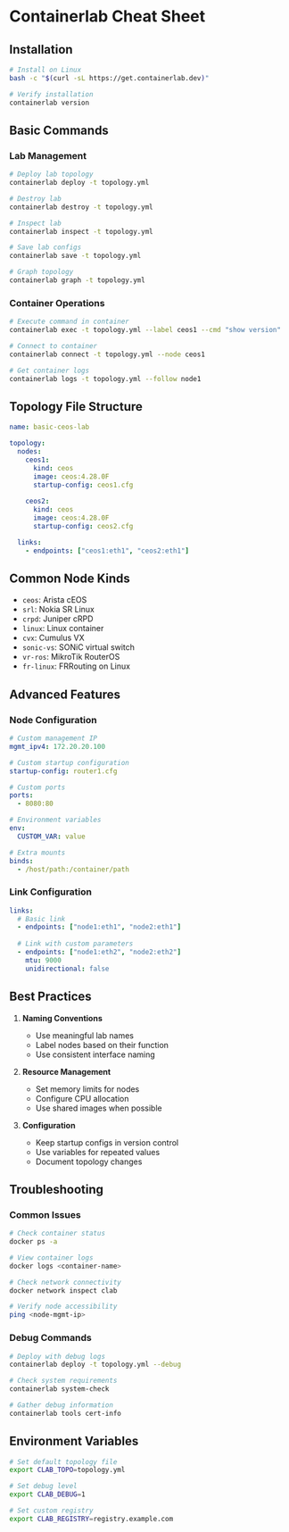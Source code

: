 # Containerlab Cheat Sheet

## Installation
```bash
# Install on Linux
bash -c "$(curl -sL https://get.containerlab.dev)"

# Verify installation
containerlab version
```

## Basic Commands

### Lab Management
```bash
# Deploy lab topology
containerlab deploy -t topology.yml

# Destroy lab
containerlab destroy -t topology.yml

# Inspect lab
containerlab inspect -t topology.yml

# Save lab configs
containerlab save -t topology.yml

# Graph topology
containerlab graph -t topology.yml
```

### Container Operations
```bash
# Execute command in container
containerlab exec -t topology.yml --label ceos1 --cmd "show version"

# Connect to container
containerlab connect -t topology.yml --node ceos1

# Get container logs
containerlab logs -t topology.yml --follow node1
```

## Topology File Structure
```yaml
name: basic-ceos-lab

topology:
  nodes:
    ceos1:
      kind: ceos
      image: ceos:4.28.0F
      startup-config: ceos1.cfg
      
    ceos2:
      kind: ceos
      image: ceos:4.28.0F
      startup-config: ceos2.cfg

  links:
    - endpoints: ["ceos1:eth1", "ceos2:eth1"]
```

## Common Node Kinds
- `ceos`: Arista cEOS
- `srl`: Nokia SR Linux
- `crpd`: Juniper cRPD
- `linux`: Linux container
- `cvx`: Cumulus VX
- `sonic-vs`: SONiC virtual switch
- `vr-ros`: MikroTik RouterOS
- `fr-linux`: FRRouting on Linux

## Advanced Features

### Node Configuration
```yaml
# Custom management IP
mgmt_ipv4: 172.20.20.100

# Custom startup configuration
startup-config: router1.cfg

# Custom ports
ports:
  - 8080:80

# Environment variables
env:
  CUSTOM_VAR: value

# Extra mounts
binds:
  - /host/path:/container/path
```

### Link Configuration
```yaml
links:
  # Basic link
  - endpoints: ["node1:eth1", "node2:eth1"]
  
  # Link with custom parameters
  - endpoints: ["node1:eth2", "node2:eth2"]
    mtu: 9000
    unidirectional: false
```

## Best Practices

1. **Naming Conventions**
   - Use meaningful lab names
   - Label nodes based on their function
   - Use consistent interface naming

2. **Resource Management**
   - Set memory limits for nodes
   - Configure CPU allocation
   - Use shared images when possible

3. **Configuration**
   - Keep startup configs in version control
   - Use variables for repeated values
   - Document topology changes

## Troubleshooting

### Common Issues
```bash
# Check container status
docker ps -a

# View container logs
docker logs <container-name>

# Check network connectivity
docker network inspect clab

# Verify node accessibility
ping <node-mgmt-ip>
```

### Debug Commands
```bash
# Deploy with debug logs
containerlab deploy -t topology.yml --debug

# Check system requirements
containerlab system-check

# Gather debug information
containerlab tools cert-info
```

## Environment Variables
```bash
# Set default topology file
export CLAB_TOPO=topology.yml

# Set debug level
export CLAB_DEBUG=1

# Set custom registry
export CLAB_REGISTRY=registry.example.com
```
